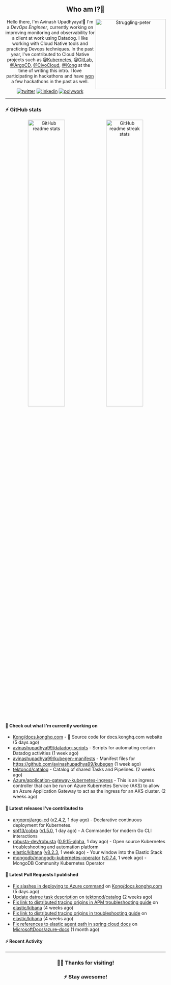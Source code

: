 <div align='center'>
  
## Who am I?🤔

<img align="right" width="220" src="https://media.giphy.com/media/YFkpsHWCsNUUo/giphy.gif" alt="Struggling-peter" />

Hello there, I'm Avinash Upadhyaya!👋 I'm a _DevOps Engineer_, currently working on improving monitoring and observability for a client at work using Datadog. I like working with Cloud Native tools and practicing Devops techniques. In the past year, I've contributed to Cloud Native projects such as [@Kubernetes](https://github.com/pulls?q=is%3Apr+author%3Aavinashupadhya99+archived%3Afalse+user%3Akubernetes), [@GitLab](https://gitlab.com/groups/gitlab-org/-/merge_requests?scope=all&state=all&author_username=avinashupadhya99), [@ArgoCD](https://github.com/pulls?q=is%3Apr+author%3Aavinashupadhya99+archived%3Afalse+user%3Aargoproj), [@CivoCloud](https://github.com/pulls?q=is%3Apr+author%3Aavinashupadhya99+archived%3Afalse+user%3Acivo), [@Kong](https://github.com/pulls?q=is%3Apr+author%3Aavinashupadhya99+archived%3Afalse+user%3AKong) at the time of writing this intro. I love participating in hackathons and have [won](https://devpost.com/avinashupadhya99) a few hackathons in the past as well.


[![twitter](https://img.shields.io/badge/-@avinash__ukr-%231DA1F2?style=for-the-badge&logo=twitter&logoColor=ffffff)](https://twitter.com/avinash_ukr)
[![linkedin](https://img.shields.io/badge/-Avinash%20Upadhyaya-%230A67C3?style=for-the-badge&logo=linkedin&logoColor=ffffff)](https://www.linkedin.com/in/avinash-upadhyaya/)
[![polywork](https://img.shields.io/badge/-@avinashupadhya99-%23338BFF?style=for-the-badge&logo=polywork&logoColor=ffffff)](https://www.polywork.com/avinashupadhya99)

---

</div>

### ⚡ GitHub stats

<p align="center">
  <img width="48%" src="https://github-readme-stats.vercel.app/api?username=avinashupadhya99&show_icons=true&theme=tokyonight" alt="GitHub readme stats" />
  <img width="48%" src="https://github-readme-streak-stats.herokuapp.com?user=avinashupadhya99&theme=dark&hide_border=true&date_format=M%20j%5B%2C%20Y%5D" alt="GitHub readme streak stats" />
</p>

#### 👷 Check out what I'm currently working on

- [Kong/docs.konghq.com](https://github.com/Kong/docs.konghq.com) - 🦍 Source code for docs.konghq.com website (5 days ago)
- [avinashupadhya99/datadog-scripts](https://github.com/avinashupadhya99/datadog-scripts) - Scripts for automating certain Datadog activities (1 week ago)
- [avinashupadhya99/kubegen-manifests](https://github.com/avinashupadhya99/kubegen-manifests) - Manifest files for https://github.com/avinashupadhya99/kubegen (1 week ago)
- [tektoncd/catalog](https://github.com/tektoncd/catalog) - Catalog of shared Tasks and Pipelines. (2 weeks ago)
- [Azure/application-gateway-kubernetes-ingress](https://github.com/Azure/application-gateway-kubernetes-ingress) - This is an ingress controller that can be run on Azure Kubernetes Service (AKS) to allow an Azure Application Gateway to act as the ingress for an AKS cluster. (2 weeks ago)

#### 🔭 Latest releases I've contributed to

- [argoproj/argo-cd](https://github.com/argoproj/argo-cd) ([v2.4.2](https://github.com/argoproj/argo-cd/releases/tag/v2.4.2), 1 day ago) - Declarative continuous deployment for Kubernetes.
- [spf13/cobra](https://github.com/spf13/cobra) ([v1.5.0](https://github.com/spf13/cobra/releases/tag/v1.5.0), 1 day ago) - A Commander for modern Go CLI interactions
- [robusta-dev/robusta](https://github.com/robusta-dev/robusta) ([0.9.15-alpha](https://github.com/robusta-dev/robusta/releases/tag/0.9.15-alpha), 1 day ago) - Open source Kubernetes troubleshooting and automation platform
- [elastic/kibana](https://github.com/elastic/kibana) ([v8.2.3](https://github.com/elastic/kibana/releases/tag/v8.2.3), 1 week ago) - Your window into the Elastic Stack
- [mongodb/mongodb-kubernetes-operator](https://github.com/mongodb/mongodb-kubernetes-operator) ([v0.7.4](https://github.com/mongodb/mongodb-kubernetes-operator/releases/tag/v0.7.4), 1 week ago) - MongoDB Community Kubernetes Operator

#### 🔨 Latest Pull Requests I published

- [Fix slashes in deploying to Azure command](https://github.com/Kong/docs.konghq.com/pull/4033) on [Kong/docs.konghq.com](https://github.com/Kong/docs.konghq.com) (5 days ago)
- [Update datree task description](https://github.com/tektoncd/catalog/pull/986) on [tektoncd/catalog](https://github.com/tektoncd/catalog) (2 weeks ago)
- [Fix link to distributed tracing origins in APM troubleshooting guide](https://github.com/elastic/kibana/pull/132912) on [elastic/kibana](https://github.com/elastic/kibana) (4 weeks ago)
- [Fix link to distributed tracing origins in troubleshooting guide](https://github.com/elastic/kibana/pull/132765) on [elastic/kibana](https://github.com/elastic/kibana) (4 weeks ago)
- [Fix references to elastic agent path in spring cloud docs](https://github.com/MicrosoftDocs/azure-docs/pull/93254) on [MicrosoftDocs/azure-docs](https://github.com/MicrosoftDocs/azure-docs) (1 month ago)

#### ⚡ Recent Activity

<!--START_SECTION:activity-->
<!--END_SECTION:activity-->



---

<div align='center'>
  
### 🙇‍♂️ Thanks for visiting!
### ⚡ Stay awesome!
  
</div>


